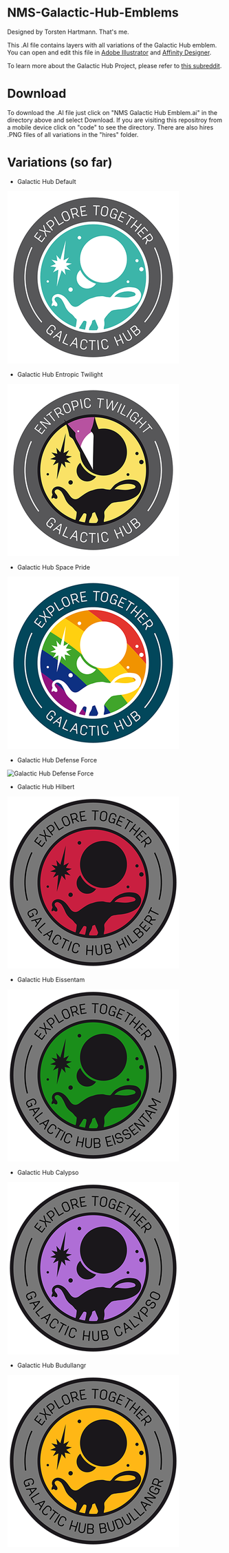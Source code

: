 # NMS-Galactic-Hub-Emblems

Designed by Torsten Hartmann. That's me.

This .AI file contains layers with all variations of the Galactic Hub emblem. You can open and edit this file in [Adobe Illustrator](https://www.adobe.com/products/illustrator.html) and [Affinity Designer](https://affinity.serif.com/).

To learn more about the Galactic Hub Project, please refer to [this subreddit](https://www.reddit.com/r/NMSGalacticHub/comments/7awyot/welcome_to_the_galactic_hub/).

# Download

To download the .AI file just click on "NMS Galactic Hub Emblem.ai" in the directory above and select Download.
If you are visiting this repositroy from a mobile device click on "code" to see the directory.
There are also hires .PNG files of all variations in the "hires" folder.

# Variations (so far)

- Galactic Hub Default

![Galactic Hub Default](https://github.com/donswelt/NMS-Galactic-Hub-Emblems/blob/master/images/ghd.png)

- Galactic Hub Entropic Twilight

![Galactic Hub Entropic Twilight](https://github.com/donswelt/NMS-Galactic-Hub-Emblems/blob/master/images/ghet.png)

- Galactic Hub Space Pride

![Galactic Hub Space Pride](https://github.com/donswelt/NMS-Galactic-Hub-Emblems/blob/master/images/ghsp.png)

- Galactic Hub Defense Force

![Galactic Hub Defense Force](https://github.com/donswelt/NMS-Galactic-Hub-Emblems/blob/master/images/ghdf.png)

- Galactic Hub Hilbert

![Galactic Hub Hilbert](https://github.com/donswelt/NMS-Galactic-Hub-Emblems/blob/master/images/ghh.png)

- Galactic Hub Eissentam

![Galactic Hub Eissentam](https://github.com/donswelt/NMS-Galactic-Hub-Emblems/blob/master/images/ghe.png)

- Galactic Hub Calypso

![Galactic Hub Calypso](https://github.com/donswelt/NMS-Galactic-Hub-Emblems/blob/master/images/ghc.png)

- Galactic Hub Budullangr

![Galactic Hub Budullangr](https://github.com/donswelt/NMS-Galactic-Hub-Emblems/blob/master/images/ghb.png)

